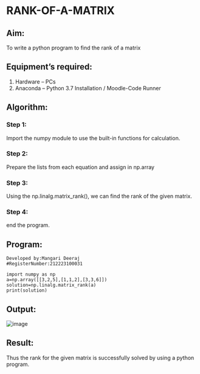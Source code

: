 # RANK-OF-A-MATRIX
## Aim:
To write a python program to find the rank of a matrix
## Equipment’s required:
1. 	Hardware – PCs
2. 	Anaconda – Python 3.7 Installation / Moodle-Code Runner
## Algorithm:
### Step 1: 
Import the numpy module to use the built-in functions for calculation.
### Step 2:
Prepare the lists from each equation and assign in np.array
### Step 3:
Using the np.linalg.matrix_rank(), we can find the rank of the given matrix.
### Step 4: 
end the program.

## Program:
```
Developed by:Mangari Deeraj 
#RegisterNumber:212223100031
```
```
import numpy as np
a=np.array([[3,2,5],[1,1,2],[3,3,6]])
solution=np.linalg.matrix_rank(a)
print(solution)
```
## Output:
![image](https://github.com/user-attachments/assets/c60d0246-3fa0-4e35-8a14-90019aa4252e)

## Result:
Thus the rank for the given matrix is successfully solved by  using a python program.

